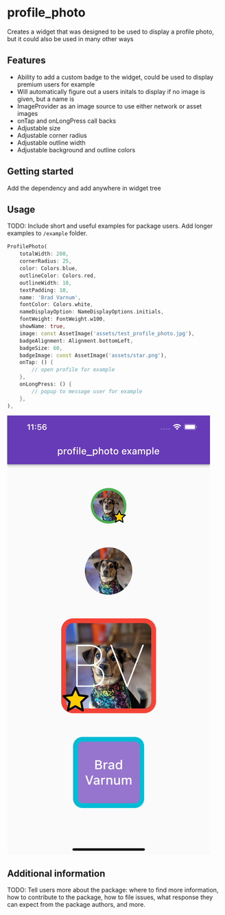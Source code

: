 # profile_photo

Creates a widget that was designed to be used to display a profile photo, but it could also be used in many other ways

## Features

- Ability to add a custom badge to the widget, could be used to display premium users for example
- Will automatically figure out a users initals to display if no image is given, but a name is
- ImageProvider as an image source to use either network or asset images
- onTap and onLongPress call backs
- Adjustable size
- Adjustable corner radius
- Adjustable outline width
- Adjustable background and outline colors

## Getting started

Add the dependency and add anywhere in widget tree

## Usage

TODO: Include short and useful examples for package users. Add longer examples
to `/example` folder.

```dart
ProfilePhoto(
    totalWidth: 200,
    cornerRadius: 25,
    color: Colors.blue,
    outlineColor: Colors.red,
    outlineWidth: 10,
    textPadding: 10,
    name: 'Brad Varnum',
    fontColor: Colors.white,
    nameDisplayOption: NameDisplayOptions.initials,
    fontWeight: FontWeight.w100,
    showName: true,
    image: const AssetImage('assets/test_profile_photo.jpg'),
    badgeAlignment: Alignment.bottomLeft,
    badgeSize: 60,
    badgeImage: const AssetImage('assets/star.png'),
    onTap: () {
        // open profile for example
    },
    onLongPress: () {
        // popup to message user for example
    },
),
```

![exmaple photo](https://raw.githubusercontent.com/bradv123/profile_photo/master/readme_images/example_screenshot.png)

## Additional information

TODO: Tell users more about the package: where to find more information, how to 
contribute to the package, how to file issues, what response they can expect 
from the package authors, and more.
